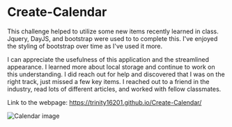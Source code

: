 # Create-Calendar
This challenge helped to utilize some new items recently learned in class. Jquery, DayJS, and bootstrap were used to to complete this. I've enjoyed the styling of bootstrap over time as I've used it more. 

I can appreciate the usefulness of this application and the streamlined appearance. I learned more about local storage and continue to work on this understanding. I did reach out for help and discovered that I was on the right track, just missed a few key items. I reached out to a friend in the industry, read lots of different articles, and worked with fellow classmates. 

Link to the webpage: https://trinity16201.github.io/Create-Calendar/

![Calendar image](https://github.com/Trinity16201/Create-Calendar/assets/142117870/b7f11e1b-187f-4ea6-ba0c-c42fe65fd9ec)
